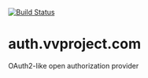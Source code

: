 [![Build Status](https://travis-ci.org/epoxa/auth-vvproject.svg?branch=master)](https://travis-ci.org/epoxa/auth-vvproject)

# auth.vvproject.com

OAuth2-like open authorization provider


